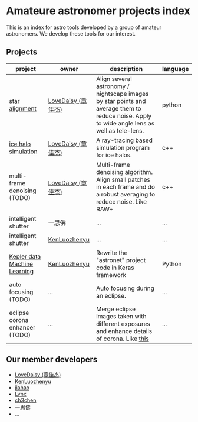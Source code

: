 # Amateure astronomer projects index
This is an index for astro tools developed by a group of amateur astronomers. We develop these tools for our interest.

## Projects

| project | owner | description | language |
|---------|-------|-------------|----------|
| [star alignment](https://github.com/LoveDaisy/star_alignment) | [LoveDaisy (章佳杰)](https://github.com/LoveDaisy) | Align several astronomy / nightscape images by star points and average them to reduce noise. Apply to wide angle lens as well as tele-lens. | python |
| [ice halo simulation](https://github.com/LoveDaisy/ice_halo_sim) | [LoveDaisy (章佳杰)](https://github.com/LoveDaisy) | A ray-tracing based simulation program for ice halos. | c++ |
| multi-frame denoising (TODO) | [LoveDaisy (章佳杰)](https://github.com/LoveDaisy) | Multi-frame denoising algorithm. Align small patches in each frame and do a robust averaging to reduce noise. Like RAW+ | c++ |
| intelligent shutter | 一思佛 | ... | ... |
| intelligent shutter | [KenLuozhenyu](https://github.com/kenluozhenyu) | ... | ... |
| [Kepler data Machine Learning](https://github.com/kenluozhenyu/kepler_cnn_in_keras) | [KenLuozhenyu](https://github.com/kenluozhenyu) | Rewrite the "astronet" project code in Keras framework | Python |
| auto focusing (TODO) | ... | Auto focusing during an eclipse. | ... |
| eclipse corona enhancer (TODO) | ... | Merge eclipse images taken with different exposures and enhance details of corona. Like [this](https://hdr-astrophotography.com/?from=singlemessage&isappinstalled=0) | ... |

## Our member developers
* [LoveDaisy (章佳杰)](https://github.com/LoveDaisy)
* [KenLuozhenyu](https://github.com/kenluozhenyu)
* [jiahao](https://github.com/jiahao1986)
* [Lynx](https://github.com/umi-neko)
* [ch3chen](https://github.com/ch3chen)
* 一思佛
* ...

